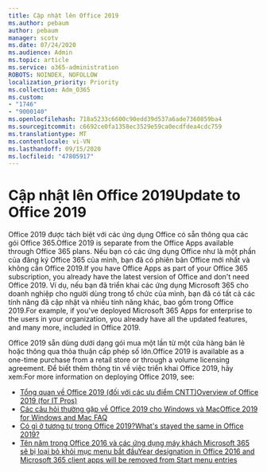 ```yaml
---
title: Cập nhật lên Office 2019
ms.author: pebaum
author: pebaum
manager: scotv
ms.date: 07/24/2020
ms.audience: Admin
ms.topic: article
ms.service: o365-administration
ROBOTS: NOINDEX, NOFOLLOW
localization_priority: Priority
ms.collection: Adm_O365
ms.custom:
- "1746"
- "9000140"
ms.openlocfilehash: 718a5233c6600c90edd39d537a6ade7360859ba4
ms.sourcegitcommit: c6692ce0fa1358ec3529e59ca0ecdfdea4cdc759
ms.translationtype: MT
ms.contentlocale: vi-VN
ms.lasthandoff: 09/15/2020
ms.locfileid: "47805917"
---
```

# <a name="update-to-office-2019"></a><span data-ttu-id="e9d8b-102">Cập nhật lên Office 2019</span><span class="sxs-lookup"><span data-stu-id="e9d8b-102">Update to Office 2019</span></span>

<span data-ttu-id="e9d8b-103">Office 2019 được tách biệt với các ứng dụng Office có sẵn thông qua các gói Office 365.</span><span class="sxs-lookup"><span data-stu-id="e9d8b-103">Office 2019 is separate from the Office Apps available through Office 365 plans.</span></span> <span data-ttu-id="e9d8b-104">Nếu bạn có các ứng dụng Office như là một phần của đăng ký Office 365 của mình, bạn đã có phiên bản Office mới nhất và không cần Office 2019.</span><span class="sxs-lookup"><span data-stu-id="e9d8b-104">If you have Office Apps as part of your Office 365 subscription, you already have the latest version of Office and don't need Office 2019.</span></span> <span data-ttu-id="e9d8b-105">Ví dụ, nếu bạn đã triển khai các ứng dụng Microsoft 365 cho doanh nghiệp cho người dùng trong tổ chức của mình, bạn đã có tất cả các tính năng đã cập nhật và nhiều tính năng khác, bao gồm trong Office 2019.</span><span class="sxs-lookup"><span data-stu-id="e9d8b-105">For example, if you've deployed Microsoft 365 Apps for enterprise to the users in your organization, you already have all the updated features, and many more, included in Office 2019.</span></span>

<span data-ttu-id="e9d8b-106">Office 2019 sẵn dùng dưới dạng gói mua một lần từ một cửa hàng bán lẻ hoặc thông qua thỏa thuận cấp phép số lớn.</span><span class="sxs-lookup"><span data-stu-id="e9d8b-106">Office 2019 is available as a one-time purchase from a retail store or through a volume licensing agreement.</span></span> <span data-ttu-id="e9d8b-107">Để biết thêm thông tin về việc triển khai Office 2019, hãy xem:</span><span class="sxs-lookup"><span data-stu-id="e9d8b-107">For more information on deploying Office 2019, see:</span></span>  

- [<span data-ttu-id="e9d8b-108">Tổng quan về Office 2019 (đối với các ưu điểm CNTT)</span><span class="sxs-lookup"><span data-stu-id="e9d8b-108">Overview of Office 2019 (for IT Pros)</span></span>](https://docs.microsoft.com/deployoffice/office2019/overview)  
- [<span data-ttu-id="e9d8b-109">Các câu hỏi thường gặp về Office 2019 cho Windows và Mac</span><span class="sxs-lookup"><span data-stu-id="e9d8b-109">Office 2019 for Windows and Mac FAQ</span></span>](https://support.microsoft.com/help/4133312)  
- [<span data-ttu-id="e9d8b-110">Có gì ở tương tự trong Office 2019?</span><span class="sxs-lookup"><span data-stu-id="e9d8b-110">What's stayed the same in Office 2019?</span></span>](https://docs.microsoft.com/deployoffice/office2019/overview#whats-stayed-the-same-in-office-2019)  
- [<span data-ttu-id="e9d8b-111">Tên năm trong Office 2016 và các ứng dụng máy khách Microsoft 365 sẽ bị loại bỏ khỏi mục menu bắt đầu</span><span class="sxs-lookup"><span data-stu-id="e9d8b-111">Year designation in Office 2016 and Microsoft 365 client apps will be removed from Start menu entries</span></span>](https://support.office.com/article/8fe5e052-76d2-49de-af30-2e84ed3da907?wt.mc_id=Alchemy_ClientDIA)